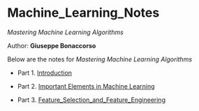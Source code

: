 # Machine_Learning_Notes

*Mastering Machine Learning Algorithms*

Author: **Giuseppe Bonaccorso**

Below are the notes for *Mastering Machine Learning Algorithms*

* Part 1. [Introduction](https://github.com/RussellXing/Machine_Learning_Notes/blob/master/01_Introduction.md)

* Part 2. [Important Elements in Machine Learning](https://github.com/RussellXing/Machine_Learning_Notes/blob/master/02_Important_elements_in_machine_learning.md)

* Part 3. [Feature_Selection_and_Feature_Engineering](https://github.com/RussellXing/Machine_Learning_Notes/blob/master/03_Feature_Selection_and_Feature_Engineering.md)
